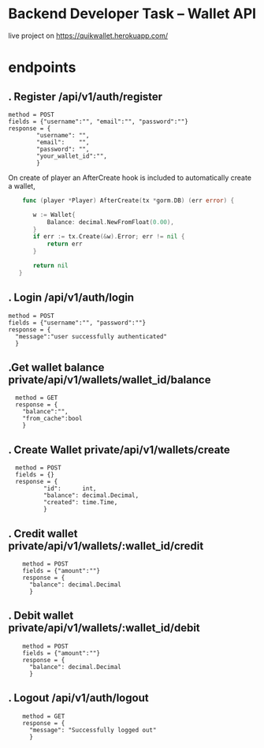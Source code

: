 # Backend Developer Task – Wallet API

live project on https://quikwallet.herokuapp.com/

# endpoints 

## . Register /api/v1/auth/register
    method = POST
    fields = {"username":"", "email":"", "password":""} 
    response = {
      		"username": "",
			"email":    "",
			"password": "",
			"your_wallet_id":"",
            }
 On create of player an AfterCreate hook is included to 
 automatically create a wallet,
 ```Go 
	 func (player *Player) AfterCreate(tx *gorm.DB) (err error) {

		w := Wallet{
			Balance: decimal.NewFromFloat(0.00),
		}
		if err := tx.Create(&w).Error; err != nil {
			return err
		}

		return nil
	}
 ```
        
        
  ## . Login /api/v1/auth/login
    method = POST
    fields = {"username":"", "password":""}
    response = {
      "message":"user successfully authenticated"
      }
 
 
 ## .Get wallet balance private/api/v1/wallets/wallet_id/balance
      method = GET
      response = {
        "balance":"",
        "from_cache":bool
        }
 
 ## . Create Wallet private/api/v1/wallets/create
 
      method = POST
      fields = {}
      response = {
              "id":      int,
              "balance": decimal.Decimal,
              "created": time.Time,
              }
              
   ## . Credit wallet private/api/v1/wallets/:wallet_id/credit
   
        method = POST
        fields = {"amount":""}
        response = {
          "balance": decimal.Decimal
          }
          
   ## . Debit wallet private/api/v1/wallets/:wallet_id/debit
   
        method = POST
        fields = {"amount":""}
        response = {
          "balance": decimal.Decimal
          }
          
   ## . Logout /api/v1/auth/logout
        method = GET
        response = {
          "message": "Successfully logged out"
          }
        
